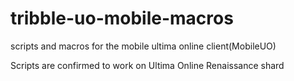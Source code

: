# tribble-uo-mobile-macros
scripts and macros for the mobile ultima online client(MobileUO)

Scripts are confirmed to work on Ultima Online Renaissance shard